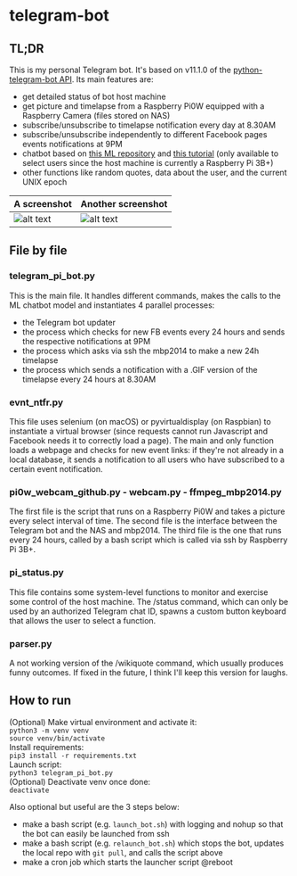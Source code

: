 # telegram-bot

## TL;DR
This is my personal Telegram bot. It's based on v11.1.0 of the [python-telegram-bot API](https://github.com/python-telegram-bot/python-telegram-bot/tree/v11.1.0).
Its main features are:
- get detailed status of bot host machine
- get picture and timelapse from a Raspberry Pi0W equipped with a Raspberry Camera (files stored on NAS)
- subscribe/unsubscribe to timelapse notification every day at 8.30AM
- subscribe/unsubscribe independently to different Facebook pages events notifications at 9PM
- chatbot based on [this ML repository](https://github.com/daniel-kukiela/nmt-chatbot) and [this tutorial](https://pythonprogramming.net/chatbot-deep-learning-python-tensorflow/) (only available to select users since the host machine is currently a Raspberry Pi 3B+)
- other functions like random quotes, data about the user, and the current UNIX epoch

A screenshot | Another screenshot
-------------|--------------
![alt text](https://imgur.com/ibT5xCV.png) | ![alt text](https://imgur.com/XvAiT4H.png)

## File by file
### telegram_pi_bot.py
This is the main file. It handles different commands, makes the calls to the ML chatbot model and instantiates 4 parallel processes:
- the Telegram bot updater
- the process which checks for new FB events every 24 hours and sends the respective notifications at 9PM
- the process which asks via ssh the mbp2014 to make a new 24h timelapse
- the process which sends a notification with a .GIF version of the timelapse every 24 hours at 8.30AM

### evnt_ntfr.py
This file uses selenium (on macOS) or pyvirtualdisplay (on Raspbian) to instantiate a virtual browser (since requests cannot run Javascript and Facebook needs it to correctly load a page). The main and only function loads a webpage and checks for new event links: if they're not already in a local database, it sends a notification to all users who have subscribed to a certain event notification.

### pi0w_webcam_github.py - webcam.py - ffmpeg_mbp2014.py
The first file is the script that runs on a Raspberry Pi0W and takes a picture every select interval of time.
The second file is the interface between the Telegram bot and the NAS and mbp2014.
The third file is the one that runs every 24 hours, called by a bash script which is called via ssh by Raspberry Pi 3B+.

### pi_status.py
This file contains some system-level functions to monitor and exercise some control of the host machine. The /status command, which can only be used by an authorized Telegram chat ID, spawns a custom button keyboard that allows the user to select a function.

### parser.py
A not working version of the /wikiquote command, which usually produces funny outcomes. If fixed in the future, I think I'll keep this version for laughs.

## How to run
(Optional) Make virtual environment and activate it:  
`python3 -m venv venv`  
`source venv/bin/activate`  
Install requirements:  
`pip3 install -r requirements.txt`  
Launch script:  
`python3 telegram_pi_bot.py`  
(Optional) Deactivate venv once done:  
`deactivate`  

Also optional but useful are the 3 steps below:
- make a bash script (e.g. `launch_bot.sh`) with logging and nohup so that the bot can easily be launched from ssh
- make a bash script (e.g. `relaunch_bot.sh`) which stops the bot, updates the local repo with `git pull`, and calls the script above
- make a cron job which starts the launcher script @reboot
